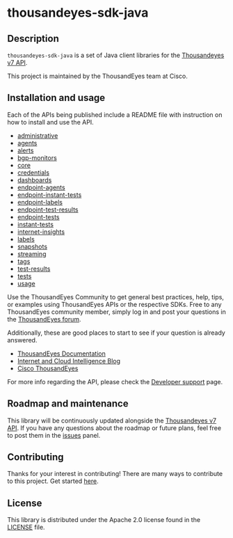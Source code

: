 # thousandeyes-sdk-java

## Description

`thousandeyes-sdk-java` is a set of Java client libraries for the [Thousandeyes v7 API](https://developer.cisco.com/docs/thousandeyes/v7/).

This project is maintained by the ThousandEyes team at Cisco.

## Installation and usage

Each of the APIs being published include a README file with instruction on how to install and use the API.
* [administrative](/administrative/README.md)
* [agents](/agents/README.md)
* [alerts](/alerts/README.md)
* [bgp-monitors](/bgp-monitors/README.md)
* [core](/core/README.md)
* [credentials](/credentials/README.md)
* [dashboards](/dashboards/README.md)
* [endpoint-agents](/endpoint-agents/README.md)
* [endpoint-instant-tests](/endpoint-instant-tests/README.md)
* [endpoint-labels](/endpoint-labels/README.md)
* [endpoint-test-results](/endpoint-test-results/README.md)
* [endpoint-tests](/endpoint-tests/README.md)
* [instant-tests](/instant-tests/README.md)
* [internet-insights](/internet-insights/README.md)
* [labels](/labels/README.md)
* [snapshots](/snapshots/README.md)
* [streaming](/streaming/README.md)
* [tags](/tags/README.md)
* [test-results](/test-results/README.md)
* [tests](/tests/README.md)
* [usage](/usage/README.md)

Use the ThousandEyes Community to get general best practices, help, tips, or examples using ThousandEyes APIs or the respective SDKs. Free to any ThousandEyes community member, simply log in and post your questions in the [ThousandEyes forum](https://community.cisco.com/t5/thousandeyes/bd-p/disc-thousandeyes).

Additionally, these are good places to start to see if your question is already answered.
* [ThousandEyes Documentation](https://docs.thousandeyes.com/)
* [Internet and Cloud Intelligence Blog](https://www.thousandeyes.com/blog/)
* [Cisco ThousandEyes](https://blogs.cisco.com/tag/cisco-thousandeyes?dtid=osscdc000283)

For more info regarding the API, please check the [Developer support](https://developer.cisco.com/docs/thousandeyes/v7/developer-support/#developer-support) page.

## Roadmap and maintenance

This library will be continuously updated alongside the [Thousandeyes v7 API](https://developer.cisco.com/docs/thousandeyes/v7/).
If you have any questions about the roadmap or future plans, feel free to post them in the [issues](https://github.com/thousandeyes/thousandeyes-sdk-java/issues) panel.

## Contributing

Thanks for your interest in contributing! There are many ways to contribute to this project. Get started [here](/CONTRIBUTING.md).

## License

This library is distributed under the Apache 2.0 license found in the [LICENSE](/LICENSE) file.